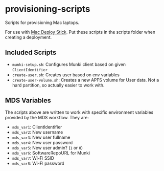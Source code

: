 # provisioning-scripts

Scripts for provisioning Mac laptops.

For use with [Mac Deploy Stick](https://twocanoes.com/products/mac/mac-deploy-stick/). Put these scripts in the scripts folder when creating a deployment.

## Included Scripts

* `munki-setup.sh`: Configures Munki client based on given `ClientIdentifier`
* `create-user.sh`: Creates user based on env variables
* `create-user-volume.sh`: Creates a new APFS volume for User data. Not a hard partition, so actually easier to work with. 

## MDS Variables

The scripts above are written to work with specific environment variables provided by the MDS workflow. They are:

* `mds_var1`: ClientIdentifier
* `mds_var2`: New username
* `mds_var3`: New user fullname
* `mds_var4`: New user password
* `mds_var5`: New user admin? (`1` or `0`)
* `mds_var6`: SoftwareRepoURL for Munki
* `mds_var7`: Wi-Fi SSID
* `mds_var8`: Wi-FI password

